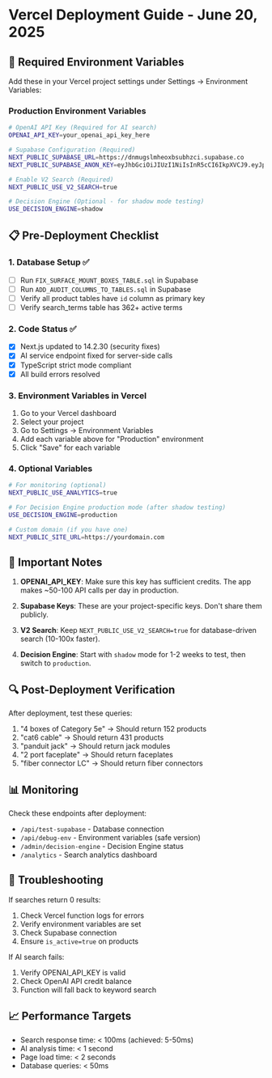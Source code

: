 # Vercel Deployment Guide - June 20, 2025

## 🚀 Required Environment Variables

Add these in your Vercel project settings under Settings → Environment Variables:

### Production Environment Variables

```bash
# OpenAI API Key (Required for AI search)
OPENAI_API_KEY=your_openai_api_key_here

# Supabase Configuration (Required)
NEXT_PUBLIC_SUPABASE_URL=https://dnmugslmheoxbsubhzci.supabase.co
NEXT_PUBLIC_SUPABASE_ANON_KEY=eyJhbGciOiJIUzI1NiIsInR5cCI6IkpXVCJ9.eyJpc3MiOiJzdXBhYmFzZSIsInJlZiI6ImRubXVnc2xtaGVveGJzdWJoemNpIiwicm9sZSI6ImFub24iLCJpYXQiOjE3NDc3NjQzNDMsImV4cCI6MjA2MzM0MDM0M30.7ccrbEVka0K8HsRzwUSkpH0j30m1z8aEhDRXrtx_mPo

# Enable V2 Search (Required)
NEXT_PUBLIC_USE_V2_SEARCH=true

# Decision Engine (Optional - for shadow mode testing)
USE_DECISION_ENGINE=shadow
```

## 📋 Pre-Deployment Checklist

### 1. Database Setup ✅
- [ ] Run `FIX_SURFACE_MOUNT_BOXES_TABLE.sql` in Supabase
- [ ] Run `ADD_AUDIT_COLUMNS_TO_TABLES.sql` in Supabase
- [ ] Verify all product tables have `id` column as primary key
- [ ] Verify search_terms table has 362+ active terms

### 2. Code Status ✅
- [x] Next.js updated to 14.2.30 (security fixes)
- [x] AI service endpoint fixed for server-side calls
- [x] TypeScript strict mode compliant
- [x] All build errors resolved

### 3. Environment Variables in Vercel
1. Go to your Vercel dashboard
2. Select your project
3. Go to Settings → Environment Variables
4. Add each variable above for "Production" environment
5. Click "Save" for each variable

### 4. Optional Variables
```bash
# For monitoring (optional)
NEXT_PUBLIC_USE_ANALYTICS=true

# For Decision Engine production mode (after shadow testing)
USE_DECISION_ENGINE=production

# Custom domain (if you have one)
NEXT_PUBLIC_SITE_URL=https://yourdomain.com
```

## 🚨 Important Notes

1. **OPENAI_API_KEY**: Make sure this key has sufficient credits. The app makes ~50-100 API calls per day in production.

2. **Supabase Keys**: These are your project-specific keys. Don't share them publicly.

3. **V2 Search**: Keep `NEXT_PUBLIC_USE_V2_SEARCH=true` for database-driven search (10-100x faster).

4. **Decision Engine**: Start with `shadow` mode for 1-2 weeks to test, then switch to `production`.

## 🔍 Post-Deployment Verification

After deployment, test these queries:
1. "4 boxes of Category 5e" → Should return 152 products
2. "cat6 cable" → Should return 431 products  
3. "panduit jack" → Should return jack modules
4. "2 port faceplate" → Should return faceplates
5. "fiber connector LC" → Should return fiber connectors

## 📊 Monitoring

Check these endpoints after deployment:
- `/api/test-supabase` - Database connection
- `/api/debug-env` - Environment variables (safe version)
- `/admin/decision-engine` - Decision Engine status
- `/analytics` - Search analytics dashboard

## 🐛 Troubleshooting

If searches return 0 results:
1. Check Vercel function logs for errors
2. Verify environment variables are set
3. Check Supabase connection
4. Ensure `is_active=true` on products

If AI search fails:
1. Verify OPENAI_API_KEY is valid
2. Check OpenAI API credit balance
3. Function will fall back to keyword search

## 📈 Performance Targets

- Search response time: < 100ms (achieved: 5-50ms)
- AI analysis time: < 1 second
- Page load time: < 2 seconds
- Database queries: < 50ms